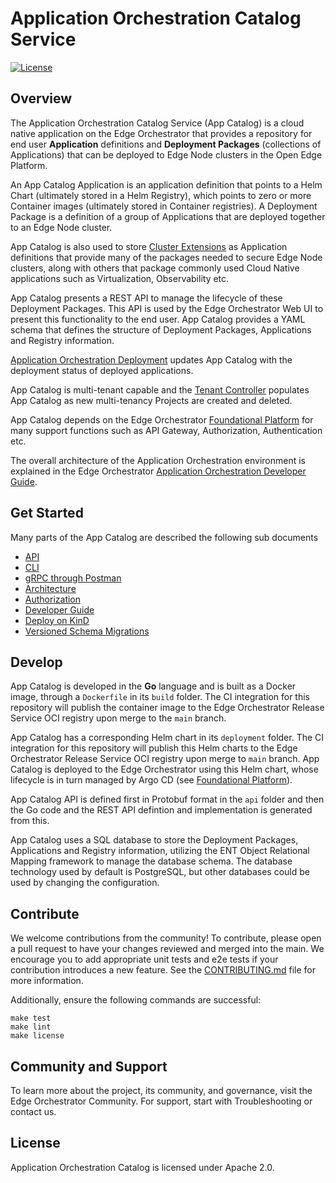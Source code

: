 <!---
  SPDX-FileCopyrightText: (C) 2022 Intel Corporation
  SPDX-License-Identifier: Apache-2.0
-->

# Application Orchestration Catalog Service

[![License](https://img.shields.io/badge/License-Apache%202.0-blue.svg)](https://opensource.org/licenses/Apache-2.0)

## Overview

The Application Orchestration Catalog Service (App Catalog) is a cloud native application on the Edge Orchestrator that
provides a repository for end user **Application** definitions and **Deployment Packages** (collections of Applications)
that can be deployed to Edge Node clusters in the Open Edge Platform.

An App Catalog Application is an application definition that points to a Helm Chart (ultimately stored in a Helm Registry),
which points to zero or more Container images (ultimately stored in Container registries). A Deployment Package is a definition
of a group of Applications that are deployed together to an Edge Node cluster.

App Catalog is also used to store [Cluster Extensions] as Application definitions that provide many of the packages
needed to secure Edge Node clusters, along with others that package commonly used Cloud Native applications such as
Virtualization, Observability etc.

App Catalog presents a REST API to manage the lifecycle of these Deployment Packages. This API is used by the Edge
Orchestrator Web UI to present this functionality to the end user. App Catalog provides a YAML schema
that defines the structure of Deployment Packages, Applications and Registry information.

[Application Orchestration Deployment] updates App Catalog with the deployment status of deployed applications.

App Catalog is multi-tenant capable and the [Tenant Controller] populates App Catalog as new multi-tenancy Projects
are created and deleted.

App Catalog depends on the Edge Orchestrator [Foundational Platform] for many support functions such as API Gateway,
Authorization, Authentication etc.

The overall architecture of the Application Orchestration environment is explained in the
Edge Orchestrator [Application Orchestration Developer Guide](https://literate-adventure-7vjeyem.pages.github.io/developer_guide/application_orchestration/application_orchestration_main.html).

## Get Started

Many parts of the App Catalog are described the following sub documents

- [API](docs/api.md)
- [CLI](docs/cli.md)
- [gRPC through Postman](docs/grpc-postman.md)
- [Architecture](docs/architecture.md)
- [Authorization](docs/authorization.md)
- [Developer Guide](docs/developer.md)
- [Deploy on KinD](kind/README.md)
- [Versioned Schema Migrations](docs/migrations.md)

## Develop

App Catalog is developed in the **Go** language and is built as a Docker image, through a `Dockerfile`
in its `build` folder. The CI integration for this repository will publish the container image to the Edge Orchestrator
Release Service OCI registry upon merge to the `main` branch.

App Catalog has a corresponding Helm chart in its `deployment` folder. The CI integration for this repository will
publish this Helm charts to the Edge Orchestrator Release Service OCI registry upon merge to `main` branch.
App Catalog is deployed to the Edge Orchestrator using this Helm chart, whose lifecycle is in turn managed by
Argo CD (see [Foundational Platform]).

App Catalog API is defined first in Protobuf format in the `api` folder and then the Go code and the REST API defintion
and implementation is generated from this.

App Catalog uses a SQL database to store the Deployment Packages, Applications and Registry information, utilizing the
ENT Object Relational Mapping framework to manage the database schema. The database technology used by default is
PostgreSQL, but other databases could be used by changing the configuration.

## Contribute

We welcome contributions from the community! To contribute, please open a pull request to have your changes reviewed
and merged into the main. We encourage you to add appropriate unit tests and e2e tests if your contribution introduces
a new feature. See the [CONTRIBUTING.md](CONTRIBUTING.md) file for more information.

Additionally, ensure the following commands are successful:

```shell
make test
make lint
make license
```

## Community and Support

To learn more about the project, its community, and governance, visit the Edge Orchestrator Community.
For support, start with Troubleshooting or contact us.

## License

Application Orchestration Catalog is licensed under Apache 2.0.

[Application Orchestration Deployment]: https://github.com/open-edge-platform/app-orch-deployment
[Tenant Controller]: https://github.com/open-edge-platform/app-orch-tenant-controller
[Cluster Extensions]: https://github.com/open-edge-platform/cluster-extensions
[Foundational Platform]: https://literate-adventure-7vjeyem.pages.github.io/developer_guide/foundational_platform/foundational_platform_main.html
